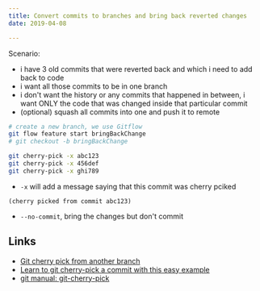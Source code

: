 ```yaml
---
title: Convert commits to branches and bring back reverted changes
date: 2019-04-08

---
```


Scenario:

- i have 3 old commits that were reverted back and which i need to add back to code
- i want all those commits to be in one branch
- i don't want the history or any commits that happened in between, i want ONLY the code that was changed inside that particular commit
- (optional) squash all commits into one and push it to remote


```bash
# create a new branch, we use Gitflow
git flow feature start bringBackChange
# git checkout -b bringBackChange 

git cherry-pick -x abc123 
git cherry-pick -x 456def
git cherry-pick -x ghi789 
```

- `-x` will add a message saying that this commit was cherry pciked

```
(cherry picked from commit abc123)
```

- `--no-commit`, bring the changes but don't commit

Links
---

- [Git cherry pick from another branch](https://www.christianengvall.se/git-cherry-pick/)
- [Learn to git cherry-pick a commit with this easy example](https://www.theserverside.com/blog/Coffee-Talk-Java-News-Stories-and-Opinions/Need-to-git-cherry-pick-a-commit-Heres-an-example-how)
- [git manual: git-cherry-pick](https://git-scm.com/docs/git-cherry-pick)